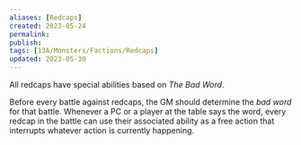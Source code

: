 ```yaml
---
aliases: [Redcaps]
created: 2023-05-24
permalink: 
publish: 
tags: [13A/Monsters/Factions/Redcaps]
updated: 2023-05-30
---
```


All redcaps have special abilities based on *The Bad Word*. 

Before every battle against redcaps, the GM should determine the *bad word* for that battle. Whenever a PC or a player at the table says the word, every redcap in the battle can use their associated ability as a free action that interrupts whatever action is currently happening.